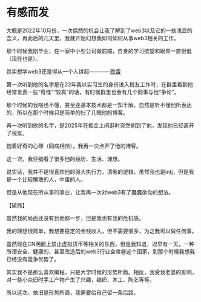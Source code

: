 # 有感而发
大概是2022年10月份，一次偶然的机会让我了解到了web3以及它的一些浅显的含义，再此后的几天里，我就开始幻想我如何如何从事web3相关的工作。

那个时候我刚毕业，在一家中小型公司做前端，自身的学习欲望和眼界一直很低（现在也是）。

其实想学web3还是得从一个人讲起————[欧雷](https://github.com/ourai)

第一次听到他的名字是在22年我以实习生的身份进入税友工作时，在群里看到他经常发表一些“奇怪”“较真”的话，有时候群里也会有几个同事与他“争论”。

那个时候的我啥也不懂，甚至连基本技术都是一知半解，自然是听不懂他所表达的，所以在那个时候只是简单的扫了几眼他的博客。

再一次听到他的名字，是2025年在掘金上闲逛时突然刷到了他，发现他已经离开了税友。

抱着好奇的心理（同病相怜），我再一次点开了他的博客。

这一次，我仔细看了很多他的经历、生活、理想。

说实话，我并不是很喜欢他的强大执行力，清晰的逻辑，虽然我也是intj，但是我是一个比较懒散的人，中庸的人。

但是从他现在所从事的事业，让我再一次对web3有了蠢蠢欲动的想法。

【破局】

虽然我的局面还没有到他那一步，但是我也有我的危机感。

我的理想很简单，我想要稳定的金钱收入，但不需要很多，为之我可以做任何事。

虽然现在CN明面上禁止虚拟货币等相关的东西，但是我知道，迟早有一天，一种所谓安全、健康的、甚至改造后的web3行业会席卷这个国家，到那个时候我想我已经没有竞争优势了。

其实我不是那么喜欢编程，只是大学时候的形势所趋。相反，我受我老婆的影响，对一些小众旧时手工产物产生了兴趣，编织、木工、陶艺等等。

所以这次，依旧是形势所趋，我需要给自己留一条后路。

